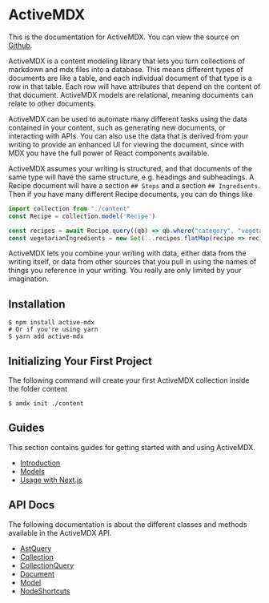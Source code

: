 # ActiveMDX

This is the documentation for ActiveMDX.  You can view the source on [Github](https://github.com/soederpop/active-mdx).

ActiveMDX is a content modeling library that lets you turn collections of markdown and mdx files into a database.  This means different types of documents are like a table, and each individual document of that type is a row in that table.  Each row will have attributes that depend on the content of that document.  ActiveMDX models are relational, meaning documents can relate to other documents.

ActiveMDX can be used to automate many different tasks using the data contained in your content, such as generating new documents, or interacting with APIs.  You can also use the data that is derived from your writing to provide an enhanced UI for viewing the document, since with MDX you have the full power of React components available.

ActiveMDX assumes your writing is structured, and that documents of the same type will have the same structure, e.g. headings and subheadings.  A Recipe document will have a section `## Steps` and a section `## Ingredients`.  Then if you have many different Recipe documents, you can do things like

```javascript
import collection from "./content"
const Recipe = collection.model('Recipe')

const recipes = await Recipe.query((qb) => qb.where("category", "vegetarian")).fetchAll()
const vegetarianIngredients = new Set(...recipes.flatMap(recipe => recipe.ingredients()))
```

ActiveMDX lets you combine your writing with data, either data from the writing itself, or data from other sources that you pull in using the names of things you reference in your writing.  You really are only limited by your imagination.

## Installation

```shell
$ npm install active-mdx
# Or if you're using yarn
$ yarn add active-mdx
```

## Initializing Your First Project

The following command will create your first ActiveMDX collection inside the folder content

```shell
$ amdx init ./content
```

## Guides

This section contains guides for getting started with and using ActiveMDX.

- [Introduction](./guides/README.md)
- [Models](./guides/models/README.md)
- [Usage with Next.js](./guides/usage/with-nextjs.mdx)

## API Docs

The following documentation is about the different classes and methods available in the ActiveMDX API.

- [AstQuery](./api/AstQuery.mdx)
- [Collection](./api/Collection.mdx)
- [CollectionQuery](./api/CollectionQuery.mdx)
- [Document](./api/Document.mdx)
- [Model](./api/Model.mdx)
- [NodeShortcuts](./api/NodeShortcuts.mdx)
